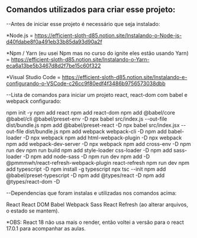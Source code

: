 ## Comandos utilizados para criar esse projeto:

--Antes de iniciar esse projeto é necessário que seja instalado:

*Node.js = https://efficient-sloth-d85.notion.site/Instalando-o-Node-js-d40fdabe8f0a491eb33b85da93d90a2f

*Npm / Yarn (eu usei Npm mas no curso do ignite eles estão usando Yarn) = https://efficient-sloth-d85.notion.site/Instalando-o-Yarn-eca6a13be5b3467d8d2f7be15c60f322

*Visual Studio Code = https://efficient-sloth-d85.notion.site/Instalando-e-configurando-o-VSCode-c26cc9f80edf4f3486b9756573038dbb

--Lista de comandos para iniciar um projeto react, react-dom com babel e webpack configurado: 

npm init -y
npm add react
npm add react-dom
npm add @babel/core @babel/cli @babel/preset-env -D
npx babel src/index.js --out-file dist/bundle.js
npm add @babel/preset-react -D
npx babel src/index.jsx --out-file dist/bundle.js
npm add webpack webpack-cli -D
npm add babel-loader -D
npx webpack
npm add html-webpack-plugin -D
npx webpack
npm add webpack-dev-server -D
npx webpack
npm add cross-env -D
npm run dev
npm run build
npm add style-loader css-loader -D
npm add sass-loader -D
npm add node-sass -D
npm run dev
npm add -D @pmmmwh/react-refresh-webpack-plugin react-refresh
npm run dev
npm add typescript -D
npm install -g typescript
npx tsc --init
npm add @babel/preset-typescript -D
npm add @types/react -D
npm add @types/react-dom -D



--Dependencias que foram instalas e utilizadas nos comandos acima:

React
React DOM
Babel
Webpack
Sass
React Refresh (ao alterar arquivos, o estado se mantem).

*OBS: React 18 não usa mais o render, então voltei a versão para o react 17.0.1 para acompanhar as aulas.
